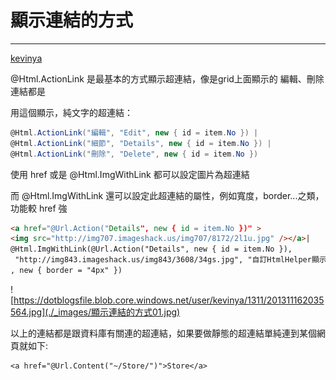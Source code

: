 # 顯示連結的方式

---

[kevinya](https://dotblogs.com.tw/kevinya/2013/11/16/129708)

@Html.ActionLink 是最基本的方式顯示超連結，像是grid上面顯示的 編輯、刪除連結都是

用這個顯示，純文字的超連結：

```csharp
@Html.ActionLink("編輯", "Edit", new { id = item.No }) |
@Html.ActionLink("細節", "Details", new { id = item.No }) |
@Html.ActionLink("刪除", "Delete", new { id = item.No }) 
```

使用 href 或是 @Html.ImgWithLink 都可以設定圖片為超連結

而 @Html.ImgWithLink 還可以設定此超連結的屬性，例如寬度，border...之類，功能較 href 強

```html
<a href="@Url.Action("Details", new { id = item.No })" >
<img src="http://img707.imageshack.us/img707/8172/2l1u.jpg" /></a>|
@Html.ImgWithLink(@Url.Action("Details", new { id = item.No }),
 "http://img843.imageshack.us/img843/3608/34gs.jpg", "自訂HtmlHelper顯示圖片超連結"
, new { border = "4px" })
```

![https://dotblogsfile.blob.core.windows.net/user/kevinya/1311/201311162035564.jpg](./_images/顯示連結的方式01.jpg)

以上的連結都是跟資料庫有關連的超連結，如果要做靜態的超連結單純連到某個網頁就如下:

```
<a href="@Url.Content("~/Store/")">Store</a>
```